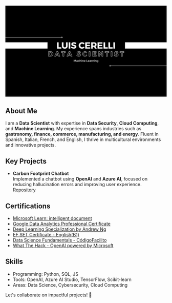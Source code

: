 ![Proyecto de HTML y CSS](1.png)

## About Me
I am a **Data Scientist** with expertise in **Data Security**, **Cloud Computing**, and **Machine Learning**. My experience spans industries such as **gastronomy, finance, commerce, manufacturing, and energy**. Fluent in Spanish, Italian, French, and English, I thrive in multicultural environments and innovative projects.

## Key Projects
- **Carbon Footprint Chatbot**  
  Implemented a chatbot using **OpenAI** and **Azure AI**, focused on reducing hallucination errors and improving user experience.  
  [Repository](https://github.com/LuisCerelli/ChatBot_Huella_de_Carbono)

## Certifications
- [Microsoft Learn: intelligent document](https://learn.microsoft.com/es-mx/users/luiscerelli-1999/credentials/4b51b4972d83a75b)
- [Google Data Analytics Professional Certificate](https://www.coursera.org/account/accomplishments/verify/PAOF2YX9U2RE)
- [Deep Learning Specialization by Andrew Ng](https://www.coursera.org/account/accomplishments/verify/JJ3GI8K0VFLL)
- [EF SET Certificate - English(B1)](https://cert.efset.org/rJ1Bjb)
- [Data Science Fundamentals - CódigoFacilito](https://codigofacilito.com/certificates/d4dd3263-a31a-45be-a0f4-d6e0c673f06b)  
- [What The Hack - OpenAI powered by Microsoft](Certificado_What_The_Hack_OpenAI_powered_by_Microsoft.pdf)

## Skills
- Programming: Python, SQL, JS
- Tools: OpenAI, Azure AI Studio, TensorFlow, Scikit-learn  
- Areas: Data Science, Cybersecurity, Cloud Computing  

Let's collaborate on impactful projects! 🚀
